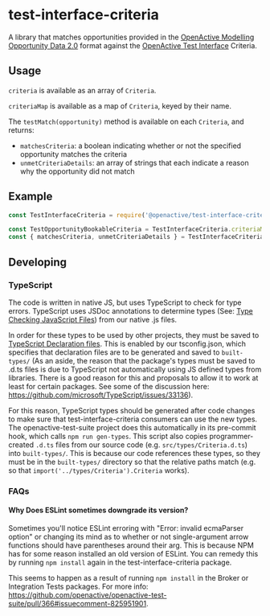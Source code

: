# test-interface-criteria

A library that matches opportunities provided in the [OpenActive Modelling Opportunity Data 2.0](https://openactive.io/modelling-opportunity-data/) format against the [OpenActive Test Interface](https://openactive.io/test-interface/) Criteria.

## Usage

`criteria` is available as an array of `Criteria`.

`criteriaMap` is available as a map of `Criteria`, keyed by their name.

The `testMatch(opportunity)` method is available on each `Criteria`, and returns:
- `matchesCriteria`: a boolean indicating whether or not the specified opportunity matches the criteria
- `unmetCriteriaDetails`: an array of strings that each indicate a reason why the opportunity did not match

## Example

```javascript
const TestInterfaceCriteria = require('@openactive/test-interface-criteria');

const TestOpportunityBookableCriteria = TestInterfaceCriteria.criteriaMap.get('TestOpportunityBookable');
const { matchesCriteria, unmetCriteriaDetails } = TestInterfaceCriteria.testMatch(TestOpportunityBookableCriteria, opportunity);
```

## Developing

### TypeScript

The code is written in native JS, but uses TypeScript to check for type errors. TypeScript uses JSDoc annotations to determine types (See: [Type Checking JavaScript Files](https://www.typescriptlang.org/docs/handbook/type-checking-javascript-files.html)) from our native .js files.

In order for these types to be used by other projects, they must be saved to [TypeScript Declaration files](https://www.typescriptlang.org/docs/handbook/declaration-files/introduction.html). This is enabled by our tsconfig.json, which specifies that declaration files are to be generated and saved to `built-types/` (As an aside, the reason that the package's types must be saved to .d.ts files is due to TypeScript not automatically using JS defined types from libraries. There is a good reason for this and proposals to allow it to work at least for certain packages. See some of the discussion here: https://github.com/microsoft/TypeScript/issues/33136).

For this reason, TypeScript types should be generated after code changes to make sure that test-interface-criteria consumers can use the new types. The openactive-test-suite project does this automatically in its pre-commit hook, which calls `npm run gen-types`. This script also copies programmer-created `.d.ts` files from our source code (e.g. `src/types/Criteria.d.ts`) into `built-types/`. This is because our code references these types, so they must be in the `built-types/` directory so that the relative paths match (e.g. so that `import('../types/Criteria').Criteria` works).

### FAQs

#### Why Does ESLint sometimes downgrade its version?

Sometimes you'll notice ESLint erroring with "Error: invalid ecmaParser option" or changing its mind as to whether or not single-argument arrow functions should have parentheses around their arg. This is because NPM has for some reason installed an old version of ESLint. You can remedy this by running `npm install` again in the test-interface-criteria package.

This seems to happen as a result of running `npm install` in the Broker or Integration Tests packages. For more info: https://github.com/openactive/openactive-test-suite/pull/366#issuecomment-825951901.
